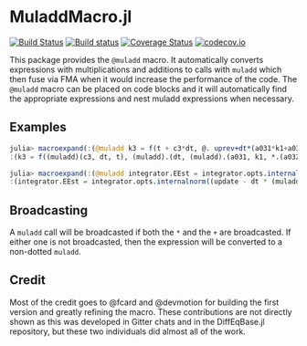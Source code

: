 # MuladdMacro.jl

[![Build Status](https://travis-ci.org/JuliaDiffEq/MuladdMacro.jl.svg?branch=master)](https://travis-ci.org/JuliaDiffEq/MuladdMacro.jl)
[![Build status](https://ci.appveyor.com/api/projects/status/ospomrhxtmiylx57?svg=true)](https://ci.appveyor.com/project/ChrisRackauckas/muladdmacro-jl)
[![Coverage Status](https://coveralls.io/repos/github/JuliaDiffEq/MuladdMacro.jl/badge.svg?branch=master)](https://coveralls.io/github/JuliaDiffEq/MuladdMacro.jl?branch=master)
[![codecov.io](http://codecov.io/github/JuliaDiffEq/MuladdMacro.jl/coverage.svg?branch=master)](http://codecov.io/github/JuliaDiffEq/MuladdMacro.jl?branch=master)

This package provides the `@muladd` macro. It automatically converts expressions
with multiplications and additions to calls with `muladd` which then fuse via
FMA when it would increase the performance of the code. The `@muladd` macro
can be placed on code blocks and it will automatically find the appropriate
expressions and nest muladd expressions when necessary.

## Examples

```julia
julia> macroexpand(:(@muladd k3 = f(t + c3*dt, @. uprev+dt*(a031*k1+a032*k2))))
:(k3 = f((muladd)(c3, dt, t), (muladd).(dt, (muladd).(a031, k1, *.(a032, k2)), uprev)))

julia> macroexpand(:(@muladd integrator.EEst = integrator.opts.internalnorm((update - dt*(bhat1*k1 + bhat4*k4 + bhat5*k5 + bhat6*k6 + bhat7*k7 + bhat10*k10))./ @. (integrator.opts.abstol+max(abs(uprev),abs(u))*integrator.opts.reltol))))
:(integrator.EEst = integrator.opts.internalnorm((update - dt * (muladd)(bhat1, k1, (muladd)(bhat4, k4, (muladd)(bhat5, k5, (muladd)(bhat6, k6, (muladd)(bhat7, k7, bhat10 * k10)))))) ./ (muladd).(max.(abs.(uprev), abs.(u)), integrator.opts.reltol, integrator.opts.abstol)))
```

## Broadcasting

A `muladd` call will be broadcasted if both the `*` and the `+` are broadcasted.
If either one is not broadcasted, then the expression will be converted to a
non-dotted `muladd`.

## Credit

Most of the credit goes to @fcard and @devmotion for building the first version
and greatly refining the macro. These contributions are not directly shown as
this was developed in Gitter chats and in the DiffEqBase.jl repository, but
these two individuals did almost all of the work.

